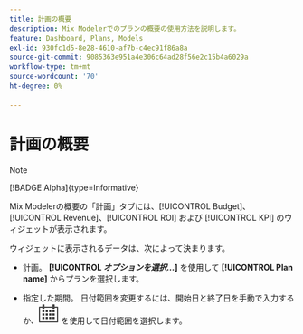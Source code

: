 ```yaml
---
title: 計画の概要
description: Mix Modelerでのプランの概要の使用方法を説明します。
feature: Dashboard, Plans, Models
exl-id: 930fc1d5-8e28-4610-af7b-c4ec91f86a8a
source-git-commit: 9085363e951a4e306c64ad28f56e2c15b4a6029a
workflow-type: tm+mt
source-wordcount: '70'
ht-degree: 0%

---
```


# 計画の概要

>[!NOTE]
>
>[!BADGE Alpha]{type=Informative}


Mix Modelerの概要の「計画」タブには、[!UICONTROL Budget]、[!UICONTROL Revenue]、[!UICONTROL ROI] および [!UICONTROL KPI] のウィジェットが表示されます。

ウィジェットに表示されるデータは、次によって決まります。

* 計画。 **[!UICONTROL _オプションを選択…_]** を使用して **[!UICONTROL Plan name]** からプランを選択します。

* 指定した期間。 日付範囲を変更するには、開始日と終了日を手動で入力するか、![ カレンダー ](/help/assets//icons/Calendar.svg) を使用して日付範囲を選択します。


